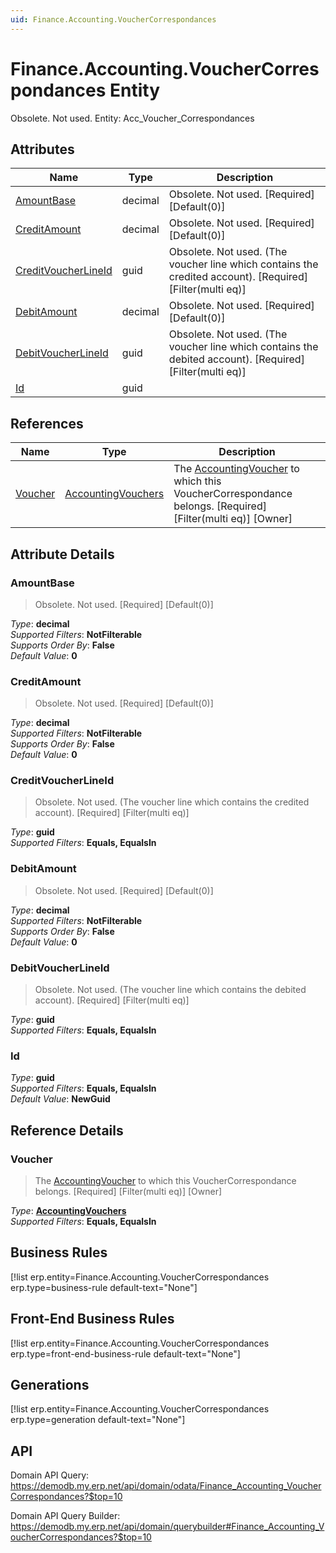 ```yaml
---
uid: Finance.Accounting.VoucherCorrespondances
---
```

# Finance.Accounting.VoucherCorrespondances Entity

Obsolete. Not used. Entity: Acc_Voucher_Correspondances

## Attributes

| Name | Type | Description |
| ---- | ---- | --- |
| [AmountBase](Finance.Accounting.VoucherCorrespondances.md#amountbase) | decimal | Obsolete. Not used. [Required] [Default(0)] 
| [CreditAmount](Finance.Accounting.VoucherCorrespondances.md#creditamount) | decimal | Obsolete. Not used. [Required] [Default(0)] 
| [CreditVoucherLineId](Finance.Accounting.VoucherCorrespondances.md#creditvoucherlineid) | guid | Obsolete. Not used. (The voucher line which contains the credited account). [Required] [Filter(multi eq)] 
| [DebitAmount](Finance.Accounting.VoucherCorrespondances.md#debitamount) | decimal | Obsolete. Not used. [Required] [Default(0)] 
| [DebitVoucherLineId](Finance.Accounting.VoucherCorrespondances.md#debitvoucherlineid) | guid | Obsolete. Not used. (The voucher line which contains the debited account). [Required] [Filter(multi eq)] 
| [Id](Finance.Accounting.VoucherCorrespondances.md#id) | guid |  

## References

| Name | Type | Description |
| ---- | ---- | --- |
| [Voucher](Finance.Accounting.VoucherCorrespondances.md#voucher) | [AccountingVouchers](Finance.Accounting.AccountingVouchers.md) | The [AccountingVoucher](Finance.Accounting.AccountingVouchers.md) to which this VoucherCorrespondance belongs. [Required] [Filter(multi eq)] [Owner] |


## Attribute Details

### AmountBase

> Obsolete. Not used. [Required] [Default(0)]

_Type_: **decimal**  
_Supported Filters_: **NotFilterable**  
_Supports Order By_: **False**  
_Default Value_: **0**  

### CreditAmount

> Obsolete. Not used. [Required] [Default(0)]

_Type_: **decimal**  
_Supported Filters_: **NotFilterable**  
_Supports Order By_: **False**  
_Default Value_: **0**  

### CreditVoucherLineId

> Obsolete. Not used. (The voucher line which contains the credited account). [Required] [Filter(multi eq)]

_Type_: **guid**  
_Supported Filters_: **Equals, EqualsIn**  

### DebitAmount

> Obsolete. Not used. [Required] [Default(0)]

_Type_: **decimal**  
_Supported Filters_: **NotFilterable**  
_Supports Order By_: **False**  
_Default Value_: **0**  

### DebitVoucherLineId

> Obsolete. Not used. (The voucher line which contains the debited account). [Required] [Filter(multi eq)]

_Type_: **guid**  
_Supported Filters_: **Equals, EqualsIn**  

### Id

_Type_: **guid**  
_Supported Filters_: **Equals, EqualsIn**  
_Default Value_: **NewGuid**  


## Reference Details

### Voucher

> The [AccountingVoucher](Finance.Accounting.AccountingVouchers.md) to which this VoucherCorrespondance belongs. [Required] [Filter(multi eq)] [Owner]

_Type_: **[AccountingVouchers](Finance.Accounting.AccountingVouchers.md)**  
_Supported Filters_: **Equals, EqualsIn**  



## Business Rules

[!list erp.entity=Finance.Accounting.VoucherCorrespondances erp.type=business-rule default-text="None"]

## Front-End Business Rules

[!list erp.entity=Finance.Accounting.VoucherCorrespondances erp.type=front-end-business-rule default-text="None"]

## Generations

[!list erp.entity=Finance.Accounting.VoucherCorrespondances erp.type=generation default-text="None"]

## API

Domain API Query:
<https://demodb.my.erp.net/api/domain/odata/Finance_Accounting_VoucherCorrespondances?$top=10>

Domain API Query Builder:
<https://demodb.my.erp.net/api/domain/querybuilder#Finance_Accounting_VoucherCorrespondances?$top=10>

